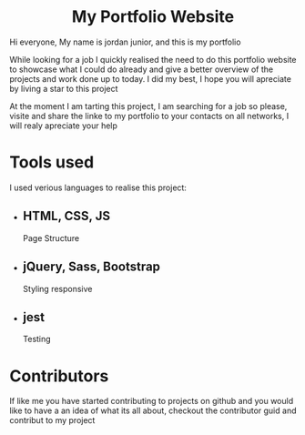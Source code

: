 <h1 align="center">My Portfolio Website</h1>

<p>Hi everyone, My name is jordan junior, and this is my portfolio</p>
<p>While looking for a job I quickly realised the need to do this portfolio website to showcase what I could do already and give a better overview of the projects and work done up to today. I did my best, I hope you will apreciate by living a star to this project</p>
<p>At the moment I am tarting this project, I am searching for a job so please, visite and share the linke to my portfolio to your contacts on all networks, I will realy apreciate your help</p>

# Tools used

<p>I used verious languages to realise this project:</p>

- ## HTML, CSS, JS
    <p>Page Structure</p>

- ## jQuery, Sass, Bootstrap
    <p>Styling responsive</p>

- ## jest
    <p>Testing</p>

# Contributors

<p>If like me you have started contributing to projects on github and you would like to have a an idea of what its all about, checkout the contributor guid and contribut to my project</p>